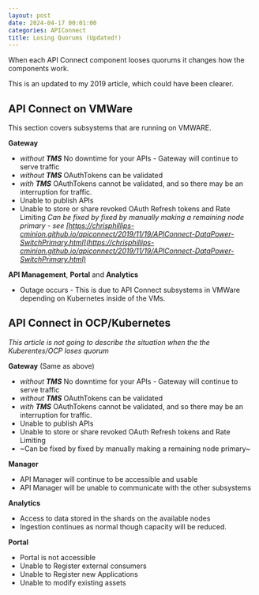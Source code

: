 ```yaml
---
layout: post
date: 2024-04-17 00:01:00
categories: APIConnect
title: Losing Quorums (Updated!)
---
```

When each API Connect component looses quorums it changes how the components work.

This is an updated to my 2019 article, which could have been clearer.
<!--more-->

## API Connect  on VMWare

This section covers subsystems that are running on VMWARE.

**Gateway**
* *without **TMS*** No downtime for your APIs - Gateway will continue to serve traffic
* *without **TMS*** OAuthTokens can be validated
* *with **TMS*** OAuthTokens cannot be validated, and so there may be an interruption for traffic.
* Unable to publish APIs
* Unable to store or share revoked OAuth Refresh tokens and Rate Limiting
*Can be fixed by fixed by manually making a remaining node primary - see [https://chrisphillips-cminion.github.io/apiconnect/2019/11/19/APIConnect-DataPower-SwitchPrimary.html](https://chrisphillips-cminion.github.io/apiconnect/2019/11/19/APIConnect-DataPower-SwitchPrimary.html)*

**API Management**, **Portal** and  **Analytics**
* Outage occurs - This is due to API Connect subsystems in VMWare depending on Kubernetes inside of the VMs.

## API Connect in OCP/Kubernetes
*This article is not going to describe the situation when the the Kuberentes/OCP loses quorum*

**Gateway**  (Same as above)
* *without **TMS*** No downtime for your APIs - Gateway will continue to serve traffic
* *without **TMS*** OAuthTokens can be validated
* *with **TMS*** OAuthTokens cannot be validated, and so there may be an interruption for traffic.
* Unable to publish APIs
* Unable to store or share revoked OAuth Refresh tokens and Rate Limiting
* ~Can be fixed by fixed by manually making a remaining node primary~

**Manager**
* API Manager will continue to be accessible and usable
* API Manager will be unable to communicate with the other subsystems

**Analytics**
* Access to data stored in the shards on the available nodes
* Ingestion continues as normal though capacity will be reduced.

**Portal**
* Portal is not accessible
* Unable to Register external consumers
* Unable to Register new Applications
* Unable to modify existing assets
